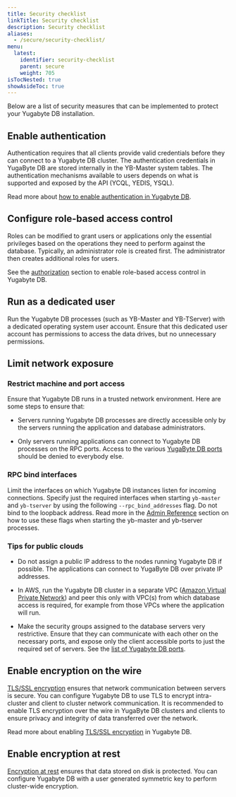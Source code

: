 ```yaml
---
title: Security checklist
linkTitle: Security checklist
description: Security checklist
aliases:
  - /secure/security-checklist/
menu:
  latest:
    identifier: security-checklist
    parent: secure
    weight: 705
isTocNested: true
showAsideToc: true
---
```


Below are a list of security measures that can be implemented to protect your Yugabyte DB installation.

## Enable authentication

Authentication requires that all clients provide valid credentials before they can connect to a Yugabyte DB cluster. The authentication credentials in YugaByte DB are stored internally in the YB-Master system tables. The authentication mechanisms available to users depends on what is supported and exposed by the API (YCQL, YEDIS, YSQL).

Read more about [how to enable authentication in Yugabyte DB](../authentication).

## Configure role-based access control

Roles can be modified to grant users or applications only the essential privileges based on the operations they need to perform against the database. Typically, an administrator role is created first. The administrator then creates additional roles for users.

See the [authorization](../authorization) section to enable role-based access control in Yugabyte DB.

## Run as a dedicated user

Run the Yugabyte DB processes (such as YB-Master and YB-TServer) with a dedicated operating system user account. Ensure that this dedicated user account has permissions to access the data drives, but no unnecessary permissions.

## Limit network exposure

### Restrict machine and port access

Ensure that Yugabyte DB runs in a trusted network environment.  Here are some steps to ensure that:

* Servers running Yugabyte DB processes are directly accessible only by the servers running the application and database administrators.

* Only servers running applications can connect to Yugabyte DB processes on the RPC ports. Access to the various [YugaByte DB ports](../../deploy/checklist/#default-ports-reference) should be denied to everybody else.

### RPC bind interfaces

Limit the interfaces on which Yugabyte DB instances listen for incoming connections. Specify just the required interfaces when starting `yb-master` and `yb-tserver` by using the following `--rpc_bind_addresses` flag. Do not bind to the loopback address. Read more in the [Admin Reference](../../admin/yb-tserver/) section on how to use these flags when starting the yb-master and yb-tserver processes.

### Tips for public clouds

* Do not assign a public IP address to the nodes running Yugabyte DB if possible. The applications can connect to YugaByte DB over private IP addresses.

* In AWS, run the Yugabyte DB cluster in a separate VPC ([Amazon Virtual Private Network](https://docs.aws.amazon.com/vpc/latest/userguide/what-is-amazon-vpc.html)) and peer this only with VPC(s) from which database access is required, for example from those VPCs where the application will run.

* Make the security groups assigned to the database servers very restrictive. Ensure that they can communicate with each other on the necessary ports, and expose only the client accessible ports to just the required set of servers. See the [list of Yugabyte DB ports](../../deploy/checklist/#default-ports-reference).

## Enable encryption on the wire

[TLS/SSL encryption](https://en.wikipedia.org/wiki/Transport_Layer_Security) ensures that network communication between servers is secure. You can configure Yugabyte DB to use TLS to encrypt intra-cluster and client to cluster network communication. It is recommended to enable TLS encryption over the wire in YugaByte DB clusters and clients to ensure privacy and integrity of data transferred over the network.

Read more about enabling [TLS/SSL encryption](../tls-encryption) in Yugabyte DB.

## Enable encryption at rest

[Encryption at rest](https://en.wikipedia.org/wiki/Data_at_rest#Encryption) ensures that data
stored on disk is protected. You can configure Yugabyte DB with a user generated symmetric key to
perform cluster-wide encryption.
